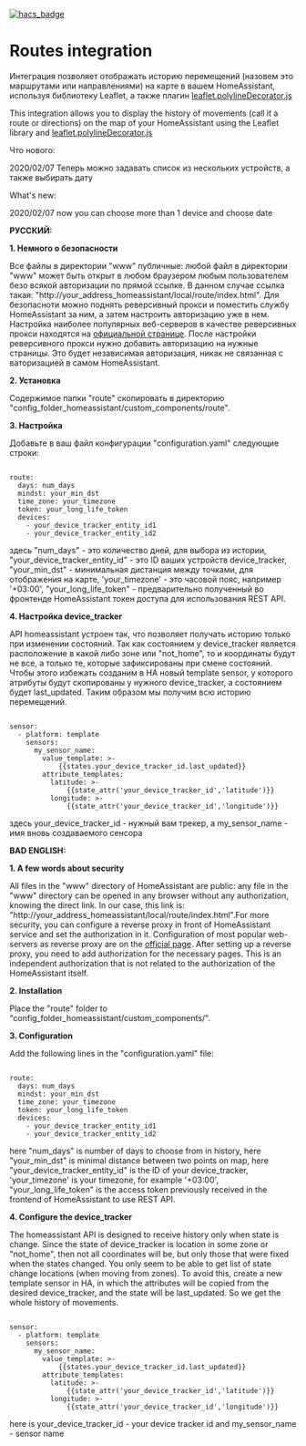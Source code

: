 [![hacs_badge](https://img.shields.io/badge/HACS-Custom-orange.svg)](https://github.com/custom-components/hacs)

# Routes integration

<p>Интеграция позволяет отображать историю перемещений (назовем это маршрутами или направлениями) на карте в вашем HomeAssistant, используя библиотеку Leaflet, а также плагин <a href='https://github.com/bbecquet/Leaflet.PolylineDecorator'>leaflet.polylineDecorator.js</a></p>
<p>This integration allows you to display the history of movements (call it a route or directions) on the map of your HomeAssistant using the Leaflet library and <a href='https://github.com/bbecquet/Leaflet.PolylineDecorator'>leaflet.polylineDecorator.js</a></p>

Что нового:

2020/02/07 Теперь можно задавать список из нескольких устройств, а также выбирать дату

What's new:

2020/02/07 now you can choose more than 1 device and choose date

<p><b>РУССКИЙ:</b></p>
<p><b>1. Немного о безопасности</b></p>
<p>Все файлы в директории "www" публичные: любой файл в директории "www" может быть открыт в любом браузером любым пользователем безо всякой авторизации по прямой ссылке. В данном случае ссылка такая: "http://your_address_homeassistant/local/route/index.html".  Для безопасноти можно поднять реверсивный прокси и поместить службу HomeAssistant за ним, а затем настроить авторизацию уже в нем. Настройка наиболее популярных веб-серверов в качестве реверсивных прокси находятся на <a href=https://www.home-assistant.io/docs/ecosystem/nginx>официальной странице</a>. После настройки реверсивного прокси нужно добавить авторизацию на нужные страницы. Это будет независимая авторизация, никак не связанная с ваторизацией в самом HomeAssistant.</p>

<p><b>2. Установка</b></p>
<p>Содержимое папки "route" скопировать в директорию "config_folder_homeassistant/custom_components/route".</p>

<p><b>3. Настройка</b></p>
<p>Добавьте в ваш файл конфигурации "configuration.yaml" следующие строки:</p>
<pre><code>
route:
  days: num_days
  mindst: your_min_dst
  time_zone: your_timezone
  token: your_long_life_token
  devices:
    - your_device_tracker_entity_id1
    - your_device_tracker_entity_id2
</code></pre>
<p>здесь "num_days" - это количество дней, для выбора из истории, "your_device_tracker_entity_id" - это ID ваших устройств device_tracker, "your_min_dst" - минимальная дистанция между точками, для отображения на карте, 'your_timezone' - это часовой пояс, например '+03:00', "your_long_life_token" - предварительно полученный во фронтенде HomeAssistant токен доступа для использования REST API.</p>

<p><b>4. Настройка device_tracker</b></p>
<p>API homeassistant устроен так, что позволяет получать историю только при изменении состояний. Так как состоянием у device_tracker является расположение в какой либо зоне или "not_home", то и координаты будут не все, а только те, которые зафиксированы при смене состояний. Чтобы этого избежать созданим в HA новый template sensor, у которого атрибуты будут скопированы у нужного device_tracker, а состоянием будет last_updated. Таким образом мы получим всю историю перемещений.</p>
<pre><code>
sensor:
  - platform: template
    sensors:
      my_sensor_name:
        value_template: >-
            {{states.your_device_tracker_id.last_updated}}
        attribute_templates:
          latitude: >-
              {{state_attr('your_device_tracker_id','latitude')}}
          longitude: >-
              {{state_attr('your_device_tracker_id','longitude')}}
</code></pre>
<p>здесь your_device_tracker_id - нужный вам трекер, а my_sensor_name - имя вновь создаваемого сенсора</p>

<p><b>BAD ENGLISH:</b></p>

<p><b>1. A few words about security</b></p>
<p>All files in the "www" directory of HomeAssistant are public: any file in the "www" directory can be opened in any browser without any authorization, knowing the direct link. In our case, this link is: "http://your_address_homeassistant/local/route/index.html".For more security, you can configure a reverse proxy in front of HomeAssistant service and set the authorization in it. Configuration of most popular web-servers as reverse proxy are on the <a href=https://www.home-assistant.io/docs/ecosystem/nginx>official page</a>. 
After setting up a reverse proxy, you need to add authorization for the necessary pages. This is an independent authorization that is not related to the authorization of the HomeAssistant itself.</p>

<p><b>2. Installation</b></p>
<p>Place the "route" folder to "config_folder_homeassistant/custom_components/".</p>

<p><b>3. Configuration</b></p>
<p>Add the following lines in the "configuration.yaml" file:</p>
<pre><code>
route:
  days: num_days
  mindst: your_min_dst
  time_zone: your_timezone
  token: your_long_life_token
  devices:
    - your_device_tracker_entity_id1
    - your_device_tracker_entity_id2
</code></pre>
<p>here "num_days" is number of days to choose from in history, here "your_min_dst" is minimal distance between two points on map, here "your_device_tracker_entity_id" is the ID of your device_tracker, 'your_timezone' is your timezone, for example '+03:00', "your_long_life_token" is the access token previously received in the frontend of HomeAssistant to use REST API.</p>

<p><b>4. Configure the device_tracker</b></p>
<p>The homeassistant API is designed to receive history only when state is change. Since the state of device_tracker is location in some zone or "not_home", then not all coordinates will be, but only those that were fixed when the states changed. You only seem to be able to get list of state change locations (when moving from zones). To avoid this, create a new template sensor in HA, in which the attributes will be copied from the desired device_tracker, and the state will be last_updated. So we get the whole history of movements.</p>
<pre><code>
sensor:
  - platform: template
    sensors:
      my_sensor_name:
        value_template: >-
            {{states.your_device_tracker_id.last_updated}}
        attribute_templates:
          latitude: >-
              {{state_attr('your_device_tracker_id','latitude')}}
          longitude: >-
              {{state_attr('your_device_tracker_id','longitude')}}
</code></pre>
<p>here is your_device_tracker_id - your device tracker id and my_sensor_name - sensor name</p>
